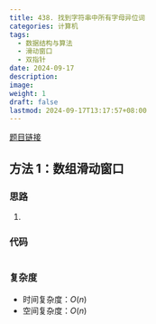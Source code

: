 ```yaml
---
title: 438. 找到字符串中所有字母异位词
categories: 计算机
tags:
  - 数据结构与算法
  - 滑动窗口
  - 双指针
date: 2024-09-17
description: 
image: 
weight: 1
draft: false
lastmod: 2024-09-17T13:17:57+08:00
---
```

[题目链接](https://leetcode.cn/problems/find-all-anagrams-in-a-string/description/?envType=study-plan-v2&envId=top-100-liked)

## 方法 1：数组滑动窗口

### 思路

1. 

### 代码

```python

```

### 复杂度
- 时间复杂度：$O(n)$
- 空间复杂度：$O(n)$


